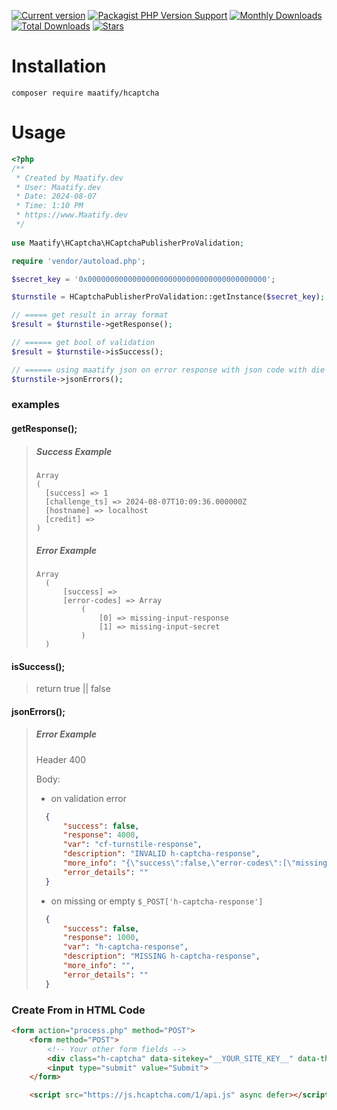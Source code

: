 [![Current version](https://img.shields.io/packagist/v/maatify/hcaptcha)][pkg]
[![Packagist PHP Version Support](https://img.shields.io/packagist/php-v/maatify/hcaptcha)][pkg]
[![Monthly Downloads](https://img.shields.io/packagist/dm/maatify/hcaptcha)][pkg-stats]
[![Total Downloads](https://img.shields.io/packagist/dt/maatify/hcaptcha)][pkg-stats]
[![Stars](https://img.shields.io/packagist/stars/maatify/hcaptcha)](https://github.com/maatify/HCaptcha/stargazers)

[pkg]: <https://packagist.org/packages/maatify/hcaptcha>
[pkg-stats]: <https://packagist.org/packages/maatify/hcaptcha/stats>

# Installation

```shell
composer require maatify/hcaptcha
```

# Usage

```PHP
<?php
/**
 * Created by Maatify.dev
 * User: Maatify.dev
 * Date: 2024-08-07
 * Time: 1:10 PM
 * https://www.Maatify.dev
 */
 
use Maatify\HCaptcha\HCaptchaPublisherProValidation;

require 'vendor/autoload.php';

$secret_key = '0x0000000000000000000000000000000000000000';

$turnstile = HCaptchaPublisherProValidation::getInstance($secret_key);

// ===== get result in array format
$result = $turnstile->getResponse();

// ====== get bool of validation 
$result = $turnstile->isSuccess();

// ====== using maatify json on error response with json code with die and if success there is no error
$turnstile->jsonErrors();
```

### examples
#### getResponse();
>##### Success Example
>     Array
>     (
>       [success] => 1
>       [challenge_ts] => 2024-08-07T10:09:36.000000Z
>       [hostname] => localhost
>       [credit] =>
>     )
>
>##### Error Example
>     Array
>       (
>           [success] =>
>           [error-codes] => Array
>               (
>                   [0] => missing-input-response
>                   [1] => missing-input-secret
>               )
>       )


#### isSuccess();
>return true || false


#### jsonErrors();
>##### Error Example
> 
>   Header 400 
> 
>   Body:
> 
> - on validation error
> 
>```json
>   {
>       "success": false,
>       "response": 4000,
>       "var": "cf-turnstile-response",
>       "description": "INVALID h-captcha-response",
>       "more_info": "{\"success\":false,\"error-codes\":[\"missing-input-response\",\"missing-input-secret\"]}",
>       "error_details": ""
>   }
>```
> 
> - on missing or empty `$_POST['h-captcha-response']`
> 
>```json
>   {
>       "success": false,
>       "response": 1000,
>       "var": "h-captcha-response",
>       "description": "MISSING h-captcha-response",
>       "more_info": "",
>       "error_details": ""
>   }
>```


### Create From in HTML Code
```html
<form action="process.php" method="POST">
    <form method="POST">
        <!-- Your other form fields -->
        <div class="h-captcha" data-sitekey="__YOUR_SITE_KEY__" data-theme="dark" data-hl="ar"></div>
        <input type="submit" value="Submit">
    </form>

    <script src="https://js.hcaptcha.com/1/api.js" async defer></script>
```